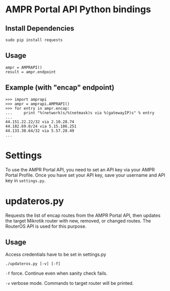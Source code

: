 AMPR Portal API Python bindings
===============================

Install Dependencies
--------------------

    sudo pip install requests

Usage
-----

    ampr = AMPRAPI()
    result = ampr.endpoint

Example (with "encap" endpoint)
-------------------------------

    >>> import amprapi
    >>> ampr = amprapi.AMPRAPI()
    >>> for entry in ampr.encap:
    ...     print "%(network)s/%(netmask)s via %(gatewayIP)s" % entry
    ...
    44.151.22.22/32 via 2.10.28.74
    44.182.69.0/24 via 5.15.186.251
    44.133.30.64/32 via 5.57.28.49
    ...


Settings
========

To use the AMPR Portal API, you need to set an API key via your AMPR Portal
Profile. Once you have set your API key, save your username and API key in
`settings.py`.


updateros.py
=============

Requests the list of encap routes from the AMPR Portal API, then updates the
target Mikrotik router with new, removed, or changed routes.
The RouterOS API is used for this purpose.

Usage
-----

Access credentials have to be set in settings.py

	./updateros.py [-v] [-f]

`-f` force. Continue even when sanity check fails.

`-v` verbose mode. Commands to target router will be printed.
